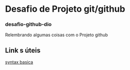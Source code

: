 # Desafio de Projeto git/github
### desafio-github-dio
Relembrando algumas coisas com o Projeto github

##  Link s úteis
[syntax basica](https://www.markdownguide.org/baisc-syntax)


